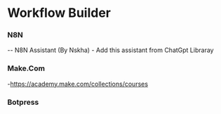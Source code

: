 # Workflow Builder

### N8N
-- N8N Assistant (By Nskha) - Add this assistant from ChatGpt Libraray

### Make.Com
-https://academy.make.com/collections/courses

### Botpress
